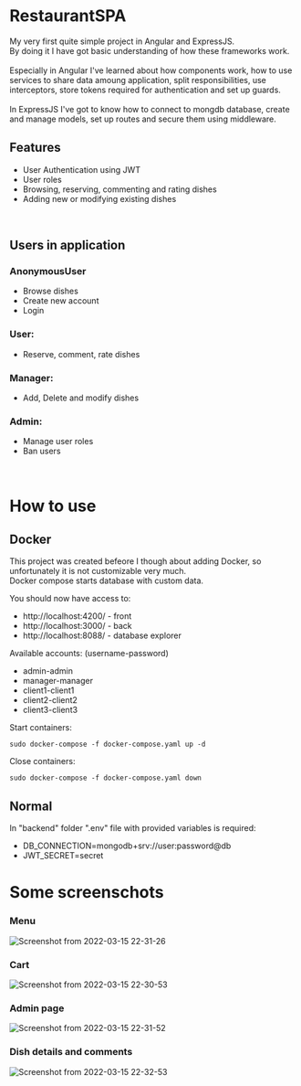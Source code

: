 # RestaurantSPA

My very first quite simple project in Angular and ExpressJS. <br/>
By doing it I have got basic understanding of how these frameworks work. <br/>
<br/>Especially in Angular I've learned about how components work, how to use services to share data amoung application, split responsibilities, use interceptors, store tokens required for authentication and set up guards. <br/>
<br/>In ExpressJS I've got to know how to connect to mongdb database, create and manage models, set up routes and secure them using middleware. <br/>


## Features
  - User Authentication using JWT
  - User roles
  - Browsing, reserving, commenting and rating dishes
  - Adding new or modifying existing dishes

<br/>

## Users in application
### AnonymousUser
  - Browse dishes
  - Create new account
  - Login

### User:
  - Reserve, comment, rate dishes

### Manager:
  - Add, Delete and modify dishes

### Admin:
  - Manage user roles
  - Ban users

<br/>

# How to use
## Docker
This project was created befeore I though about adding Docker, so unfortunately it is not customizable very much.   
Docker compose starts database with custom data.    

You should now have access to:
  - <a>http://localhost:4200/</a> - front
  - <a>http://localhost:3000/</a> - back
  - <a>http://localhost:8088/</a> - database explorer

Available accounts: (username-password)
  - admin-admin
  - manager-manager
  - client1-client1
  - client2-client2
  - client3-client3

Start containers:
```
sudo docker-compose -f docker-compose.yaml up -d
```

Close containers:
```
sudo docker-compose -f docker-compose.yaml down
```
## Normal
In "backend" folder ".env" file with provided variables is required:  
  - DB_CONNECTION=mongodb+srv://user:password@db
  - JWT_SECRET=secret

# Some screenschots
### Menu
![Screenshot from 2022-03-15 22-31-26](https://user-images.githubusercontent.com/92322072/158476875-65514eb7-2950-4cb3-a1ad-69b49213e8ff.png)
### Cart
![Screenshot from 2022-03-15 22-30-53](https://user-images.githubusercontent.com/92322072/158476865-71f0442d-a219-4891-b56a-9203875dfd4c.png)
### Admin page
![Screenshot from 2022-03-15 22-31-52](https://user-images.githubusercontent.com/92322072/158476882-8d1df83b-85c3-4d48-9525-ef140d113781.png)
### Dish details and comments
![Screenshot from 2022-03-15 22-32-53](https://user-images.githubusercontent.com/92322072/158476888-916d3269-34da-4b61-ac52-f2a01762b910.png)
